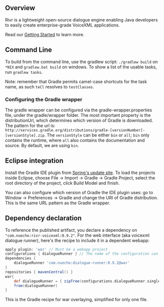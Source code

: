 ## Overview

Rivr is a lightweight open-source dialogue engine enabling Java developers to easily create enterprise-grade VoiceXML applications.

Read our [Getting Started](https://github.com/nuecho/rivr/wiki/Getting-Started) to learn more.

## Command Line

To build from the command line, use the gradlew script: `./gradlew build` on `*NIX` and `gradlew.bat build` on windows. To show a list of the usable tasks, run `gradlew tasks`.

Note: remember that Gradle permits camel-case shortcuts for the task name, as such `teCl` resolves to `testClasses`.

### Configuring the Gradle wrapper

The gradle wrapper can be configured via the gradle-wrapper.properties file, under the gradle/wrapper folder. The most important property is the distributionUrl, which determines which version of Gradle is downloaded. The pattern for the url is: `http://services.gradle.org/distributions/gradle-[versionNumber]-[versionStyle].zip`. The `versionStyle` can be either `bin` or `all`; `bin` only contains the runtime, where `all` also contains the documentation and source. By default, we are using `bin`.

## Eclipse integration

Install the Gradle IDE plugin from [Spring's update site](http://dist.springsource.com/release/TOOLS/gradle). To load the projects inside Eclipse, choose File -> Import -> Gradle -> Gradle Project, select the root directory of the project, click Build Model and finish.

You can also configure which version of Gradle the IDE plugin uses: go to Window -> Preferences -> Gradle and change the URI of Gradle distribution. This is the same URL pattern as the Gradle wrapper.

## Dependency declaration

To reference the published artifact, you declare a dependency on `"com.nuecho:rivr-voicexml:0.9.2"`. For the web interface (aka voicexml dialogue runner), here's the recipe to include it in a dependent webapp:

```groovy
apply plugin: 'war' // Must be a webapp project
configurations { dialogueRunner } // The name of the configuration can be anything
dependencies {
    dialogueRunner 'com.nuecho:dialogue-runner:0.9.2@war'
}
repositories { mavenCentral() }
war{
    def dialogueRunner = { zipTree(configurations.dialogueRunner.singleFile) } // This enables lazy resolving
    from(dialogueRunner)
}
```

This is the Gradle recipe for war overlaying, simplified for only one file.

